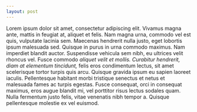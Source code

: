 ```yaml
---
layout: post
---
```



Lorem ipsum dolor sit amet, consectetur adipiscing elit. Vivamus magna ante, mattis in feugiat at, aliquet et felis. Nam magna urna, commodo vel est quis, vulputate lacinia sem. Maecenas hendrerit nulla justo, eget lobortis ipsum malesuada sed. Quisque in purus in urna commodo maximus. Nam imperdiet blandit auctor. Suspendisse vehicula sem nibh, eu ultrices velit rhoncus vel. Fusce commodo *aliquet velit et mollis. Curabitur hendrerit, diam at elementum tincidunt,* felis eros condimentum lectus, sit amet scelerisque tortor turpis quis arcu. Quisque gravida ipsum eu sapien laoreet iaculis. Pellentesque habitant morbi tristique senectus et netus et malesuada fames ac turpis egestas. Fusce consequat, orci in consequat maximus, eros augue blandit mi, vel porttitor risus lectus sodales quam. Nulla fermentum justo felis, vitae venenatis nibh tempor a. Quisque pellentesque molestie ex vel euismod.

